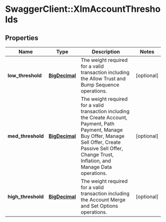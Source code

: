 # SwaggerClient::XlmAccountThresholds

## Properties
Name | Type | Description | Notes
------------ | ------------- | ------------- | -------------
**low_threshold** | [**BigDecimal**](BigDecimal.md) | The weight required for a valid transaction including the Allow Trust and Bump Sequence operations. | [optional] 
**med_threshold** | [**BigDecimal**](BigDecimal.md) | The weight required for a valid transaction including the Create Account, Payment, Path Payment, Manage Buy Offer, Manage Sell Offer, Create Passive Sell Offer, Change Trust, Inflation, and Manage Data operations. | [optional] 
**high_threshold** | [**BigDecimal**](BigDecimal.md) | The weight required for a valid transaction including the Account Merge and Set Options operations. | [optional] 


